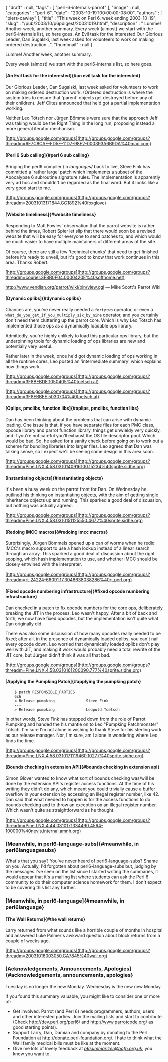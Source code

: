 {
   "draft" : null,
   "tags" : [
      "perl-6-internals-parrot"
   ],
   "image" : null,
   "categories" : "perl-6",
   "date" : "2003-10-19T00:00:00-08:00",
   "authors" : [
      "piers-cawley"
   ],
   "title" : "This week on Perl 6, week ending 2003-10-19",
   "slug" : "/pub/2003/10/p6pdigest/20031019.html",
   "description" : " Lumme! Another week, another summary. Every week (almost) we start with the perl6-internals list, so here goes. An Evil task for the interested Our Glorious Leader, Dan Sugalski, last week asked for volunteers to work on making ordered destruction...",
   "thumbnail" : null
}





Lumme! Another week, another summary.

Every week (almost) we start with the perl6-internals list, so here
goes.

#### [An Evil task for the interested]{#an evil task for the interested}

Our Glorious Leader, Dan Sugalski, last week asked for volunteers to
work on making ordered destruction work. (Ordered destruction is where
the system tries to ensure that 'parent' objects get destroyed before
any of their children). Jeff Clites announced that he'd got a partial
implementation working.

Neither Leo Tötsch nor Jürgen Bömmels were sure that the approach Jeff
was taking would be the Right Thing in the long run, proposing instead a
more general iterator mechanism.

[http://groups.google.com/groups](http://groups.google.com/groups?threadm=6E7C8CAE-FD5E-11D7-98E2-000393A6B9DA%40mac.com)

#### [Perl 6 Sub calling]{#perl 6 sub calling}

Bringing the perl6 compiler (in *languages/* back to live, Steve Fink
has committed a 'rather large' patch which implements a subset of the
Apocalypse 6 subroutine signature rules. The implementation is
apparently very ad hoc and shouldn't be regarded as the final word. But
it looks like a very good start to me.

[http://groups.google.com/groups](http://groups.google.com/groups?threadm=20031013171844.GG1892%40foxglove)

#### [Website timeliness]{#website timeliness}

Responding to Matt Fowles' observation that the parrot website is rather
behind the times, Robert Spier let slip that there would soon be a
revised website that will be easy for everyone to send patches to, and
which would be much easier to have multiple maintainers of different
areas of the site.

Of course, there are still a few 'technical chunks' that need to get
finished before it's ready to unveil, but it's good to know that work
continues in this area. Thanks Robert.

[http://groups.google.com/groups](http://groups.google.com/groups?threadm=courier.3F8B0F04.0000420E%40softhome.net)

<http://www.vendian.org/parrot/wiki/bin/view.cgi> — Mike Scott's Parrot
Wiki

#### [Dynamic oplibs]{#dynamic oplibs}

Chances are, you've never really needed a `fortytwo` operator, or even a
`what_do_you_get_if_you_multiply_six_by_nine` operator, and you
certainly don't need them cluttering up the parrot core. Which is why
Leo Tötsch has implemented those ops as a dynamically loadable ops
library.

Admittedly, you're highly unlikely to load this particular ops library,
but the underpinning tools for dynamic loading of ops libraries are new
and potentially very useful.

Rather later in the week, once he'd got dynamic loading of ops working
in all the runtime cores, Leo posted an 'intermediate summary' which
explains how things work.

[http://groups.google.com/groups](http://groups.google.com/groups?threadm=3F8BEBDE.1050405%40toetsch.at)

[http://groups.google.com/groups](http://groups.google.com/groups?threadm=3F8EBBEE.5030704%40toetsch.at)

#### [Oplips, pmclibs, function libs]{#oplips, pmclibs, function libs}

Dan has been thinking about the problems that can arise with dynamic
loading. One issue is that, if you have separate files for each PMC
class, opcode library and parrot function library, things get unwieldy
very quickly, and if you're not careful you'll exhaust the OS file
descriptor pool. Which would be bad. So, he asked for a sanity check
before going on to work out a scheme for bundling libraries into larger
files. Leo agreed that Dan was talking sense, so I expect we'll be
seeing some design in this area soon.

[http://groups.google.com/groups](http://groups.google.com/groups?threadm=Pine.LNX.4.58.0310140916100.15234%40sprite.sidhe.org)

#### [Instantiating objects]{#instantiating objects}

It's been a busy week on the parrot front for Dan. On Wednesday he
outlined his thinking on instantiating objects, with the aim of getting
single inheritance objects up and running. This sparked a good deal of
discussion, but nothing was actually agreed.

[http://groups.google.com/groups](http://groups.google.com/groups?threadm=Pine.LNX.4.58.0310151125550.4672%40sprite.sidhe.org)

#### [Redoing IMCC macros]{#redoing imcc macros}

Surprisingly, Jürgen Bömmels opened up a can of worms when he redid
IMCC's macro support to use a hash lookup instead of a linear search
through an array. This sparked a good deal of discussion about the right
scoping, which hash implementation to use, and whether IMCC should be
closely entwined with the interpreter.

[http://groups.google.com/groups](http://groups.google.com/groups?threadm=rt-24224-66091.17.3048638038286%40rt.perl.org)

#### [Fixed opcode numbering infrastructure]{#fixed opcode numbering infrastructure}

Dan checked in a patch to fix opcode numbers for the core ops,
deliberately breaking the JIT in the process. Leo wasn't happy. After a
bit of back and forth, we now have fixed opcodes, but the implementation
isn't quite what Dan originally did.

There was also some discussion of how many opcodes really needed to be
fixed; after all, in the presence of dynamically loaded oplibs, you
can't nail every opcode down. Leo worried that dynamically loaded oplibs
don't play well with JIT, and making it work would probably need a total
rewrite of the JIT core, but Jürgen didn't think it was all that bad.

[http://groups.google.com/groups](http://groups.google.com/groups?threadm=Pine.LNX.4.58.0310161200090.777%40sprite.sidhe.org)

#### [Applying the Pumpking Patch]{#applying the pumpking patch}

        $ patch RESPONSIBLE_PARTIES 
        6c6
        < Release pumpking              Steve Fink
        ---
        > Release pumpking              Leopold Toetsch

In other words, Steve Fink has stepped down from the role of Parrot
Pumpking and handed the his mantle on to Leo "Pumpking Patchmonster"
Tötsch. I'm sure I'm not alone in wishing to thank Steve for his
sterling work as our release manager. Nor, I'm sure, am I alone in
wondering where Leo finds the time.

[http://groups.google.com/groups](http://groups.google.com/groups?threadm=Pine.LNX.4.58.0310171119460.10277%40sprite.sidhe.org)

#### [Bounds checking in extension API]{#bounds checking in extension api}

Simon Glover wanted to know what sort of bounds checking was/will be
done by the extension API's register access functions. At the time of
his writing they didn't do any, which meant you could trivially cause a
buffer overflow in your extension by accessing an illegal register
number, like 42. Dan said that what needed to happen is for the access
functions to do bounds checking and to throw an exception on an illegal
register number. Which wasn't quite as straightforward as he thought.

[http://groups.google.com/groups](http://groups.google.com/groups?threadm=Pine.LNX.4.44.0310171334490.4564-100000%40nevis.internal.amnh.org)

### [Meanwhile, in perl6-language-subs]{#meanwhile, in perl6languagesubs}

What's that you say? You've never heard of perl6-language-subs? Shame on
you. Actually, I'd forgotten about perl6-language-subs but, judging by
the messages I've seen on the list since I started writing the
summaries, it would appear that it's a mailing list where students can
ask the Perl 6 community to do their computer science homework for them.
I don't expect to be covering this list any further.

### [Meanwhile, in perl6-language]{#meanwhile, in perl6language}

#### [The Wall Returns]{#the wall returns}

Larry returned from what sounds like a horrible couple of months in
hospital and answered Luke Palmer's awkward question about block returns
from a couple of weeks ago.

[http://groups.google.com/groups](http://groups.google.com/groups?threadm=20031016003050.GA7845%40wall.org)

### [Acknowledgements, Announcements, Apologies]{#acknowledgements, announcements, apologies}

Tuesday is no longer the new Monday. Wednesday is the new new Monday.

If you found this summary valuable, you might like to consider one or
more of:

-   Get involved. Parrot (and Perl 6) needs programmers, authors, users
    and other interested parties. Join the mailing lists and start to
    contribute. (Check <http://dev.perl.org/perl6/> and
    <http://www.parrotcode.org/> as good starting points).
-   Support Larry, Dan, Damian and company by donating to the Perl
    Foundation at <http://donate.perl-foundation.org/>. I hate to think
    what the Wall family medical bills must be like at the moment.
-   Give me lots of lovely feedback at *<p6summarizer@bofh.org.uk>*, you
    know you want to.


